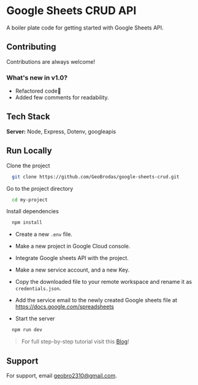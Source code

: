 # Google Sheets CRUD API

A boiler plate code for getting started with Google Sheets API.

## Contributing

Contributions are always welcome!

### What's new in v1.0?

- Refactored code🤘
- Added few comments for readability.

## Tech Stack

**Server:** Node, Express, Dotenv, googleapis

## Run Locally

Clone the project

```bash
  git clone https://github.com/GeoBrodas/google-sheets-crud.git
```

Go to the project directory

```bash
  cd my-project
```

Install dependencies

```bash
  npm install
```

- Create a new `.env` file.

- Make a new project in Google Cloud console.

- Integrate Google sheets API with the project.

- Make a new service account, and a new Key.

- Copy the downloaded file to your remote workspace and rename it as `credentials.json`.

- Add the service email to the newly created Google sheets file at https://docs.google.com/spreadsheets

- Start the server

```bash
  npm run dev
```
> For full step-by-step tutorial visit this [Blog](https://blog.logrocket.com/build-crud-api-using-google-sheets-api/)!

## Support

For support, email geobro2310@gmail.com.
